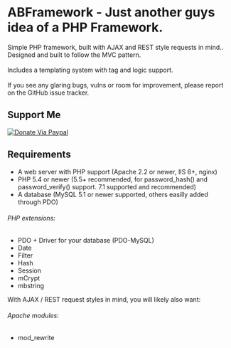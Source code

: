 # ABFramework - Just another guys idea of a PHP Framework.
Simple PHP framework, built with AJAX and REST style requests in mind..<br />
Designed and built to follow the MVC pattern.<br />
<br />
Includes a templating system with tag and logic support.<br />
<br />
If you see any glaring bugs, vulns or room for improvement, please report on the GitHub issue tracker.

## Support Me
[![Donate Via Paypal](https://www.paypalobjects.com/en_US/i/btn/btn_donateCC_LG.gif)](https://www.paypal.com/cgi-bin/webscr?cmd=_s-xclick&hosted_button_id=CALMNQUWLZNYL)

## Requirements
* A web server with PHP support (Apache 2.2 or newer, IIS 6+, nginx)
* PHP 5.4 or newer (5.5+ recommended, for password_hash() and password_verify() support. 7.1 supported and recommended)
* A database (MySQL 5.1 or newer supported, others easilly added through PDO)

###### PHP extensions:
* PDO + Driver for your database (PDO-MySQL)
* Date
* Filter
* Hash
* Session
* mCrypt
* mbstring

With AJAX / REST request styles in mind, you will likely also want:
###### Apache modules:
* mod_rewrite
